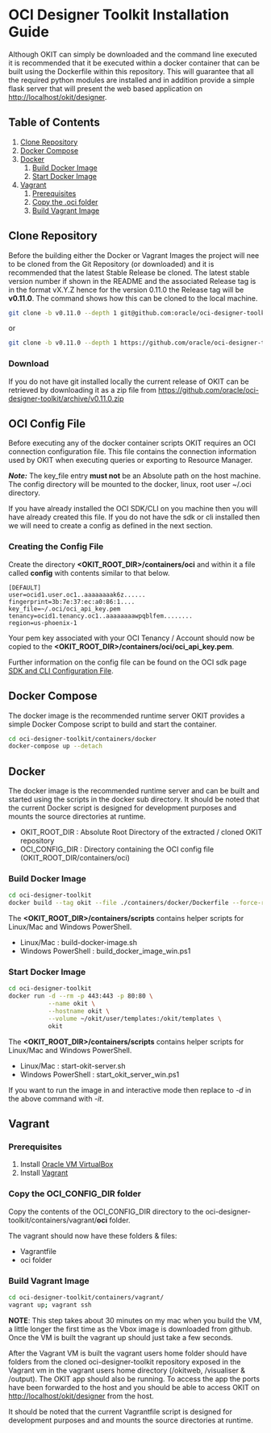 # OCI Designer Toolkit Installation Guide

Although OKIT can simply be downloaded and the command line executed it is recommended that it be executed within a
docker container that can be built using the Dockerfile within this repository. This will guarantee that all the required 
python modules are installed and in addition provide a simple flask server that will present the web based application on
[http://localhost/okit/designer](http://localhost/okit/designer).


## Table of Contents

1. [Clone Repository](#clone-repository)
2. [Docker Compose](#docker-compose)
3. [Docker](#docker)
    1. [Build Docker Image](#build-docker-image)
    2. [Start Docker Image](#start-docker-image)
4. [Vagrant](#vagrant)
    1. [Prerequisites](#prerequisites)
    2. [Copy the .oci folder](#copy-the-oci-folder)
    3. [Build Vagrant Image](#build-vagrant-image)


## Clone Repository
Before the building either the Docker or Vagrant Images the project will nee to be cloned from the Git Repository (or downloaded)
and it is recommended that the latest Stable Release be cloned. The latest stable version number if shown in the README
and the associated Release tag is in the format vX.Y.Z hence for the version 0.11.0 the Release tag will be 
**v0.11.0**. The command shows how this can be cloned to the local machine.

```bash
git clone -b v0.11.0 --depth 1 git@github.com:oracle/oci-designer-toolkit.git
```

or 

```bash
git clone -b v0.11.0 --depth 1 https://github.com/oracle/oci-designer-toolkit.git
```

### Download
If you do not have git installed locally the current release of OKIT can be retrieved by downloading it as a zip file from
https://github.com/oracle/oci-designer-toolkit/archive/v0.11.0.zip


## OCI Config File
Before executing any of the docker container scripts OKIT requires an OCI connection configuration file. This file 
contains the connection information used by OKIT when executing queries or exporting to Resource Manager.

__*Note:*__ The key_file entry __must not__ be an Absolute path on the host machine. The config directory will be mounted
to the docker, linux, root user ~/.oci directory.

If you have already installed the OCI SDK/CLI on you machine then you will have already created this file. If you do not 
have the sdk or cli installed then we will need to create a config as defined in the next section.

### Creating the Config File

Create the directory __<OKIT_ROOT_DIR>/containers/oci__ and within it a file called __config__ with contents similar to
that below.

```properties
[DEFAULT]
user=ocid1.user.oc1..aaaaaaaak6z......
fingerprint=3b:7e:37:ec:a0:86:1....
key_file=~/.oci/oci_api_key.pem
tenancy=ocid1.tenancy.oc1..aaaaaaaawpqblfem........
region=us-phoenix-1
```

Your pem key associated with your OCI Tenancy / Account should now be copied to the __<OKIT_ROOT_DIR>/containers/oci/oci_api_key.pem__.

Further information on the config file can be found on the OCI sdk page [SDK and CLI Configuration File](https://docs.cloud.oracle.com/en-us/iaas/Content/API/Concepts/sdkconfig.htm).


## Docker Compose
The docker image is the recommended runtime server OKIT provides a simple Docker Compose script to build and start the container.

```bash
cd oci-designer-toolkit/containers/docker
docker-compose up --detach
```

## Docker 
The docker image is the recommended runtime server and can be built and started using the scripts in the docker sub directory.
It should be noted that the current Docker script is designed for development purposes and mounts the source directories
at runtime. 

- OKIT_ROOT_DIR  : Absolute Root Directory of the extracted / cloned OKIT repository
- OCI_CONFIG_DIR : Directory containing the OCI config file (OKIT_ROOT_DIR/containers/oci)

### Build Docker Image
```bash
cd oci-designer-toolkit
docker build --tag okit --file ./containers/docker/Dockerfile --force-rm .
```

The __<OKIT_ROOT_DIR>/containers/scripts__ contains helper scripts for Linux/Mac and Windows PowerShell.

- Linux/Mac : build-docker-image.sh
- Windows PowerShell : build_docker_image_win.ps1 

### Start Docker Image

```bash
cd oci-designer-toolkit
docker run -d --rm -p 443:443 -p 80:80 \
           --name okit \
           --hostname okit \
           --volume ~/okit/user/templates:/okit/templates \
           okit
```

The __<OKIT_ROOT_DIR>/containers/scripts__ contains helper scripts for Linux/Mac and Windows PowerShell.

- Linux/Mac : start-okit-server.sh
- Windows PowerShell : start_okit_server_win.ps1 

If you want to run the image in and interactive mode then replace to _-d_ in the above command with _-it_.


## Vagrant

### Prerequisites

1. Install [Oracle VM VirtualBox](https://www.virtualbox.org/wiki/Downloads)
2. Install [Vagrant](https://vagrantup.com/)

### Copy the OCI_CONFIG_DIR folder 
Copy the contents of the OCI_CONFIG_DIR directory to the oci-designer-toolkit/containers/vagrant/__oci__ folder. 

The vagrant should now have these folders & files: 
- Vagrantfile
- oci folder

### Build Vagrant Image
```bash
cd oci-designer-toolkit/containers/vagrant/
vagrant up; vagrant ssh
```
**NOTE**: This step takes about 30 minutes on my mac when you build the VM, a little longer the first time as the Vbox image 
is downloaded from github. Once the VM is built the vagrant up should just take a few seconds.
    
After the Vagrant VM is built the vagrant users home folder should have folders from the cloned oci-designer-toolkit 
repository exposed in the Vagrant vm in the vagrant users home directory (/okitweb, /visualiser & /output). The OKIT app 
should also be running. To access the app the ports have been forwarded to the host and you should be able to access 
OKIT on [http://localhost/okit/designer](http://localhost/okit/designer) from the host.

It should be noted that the current Vagrantfile script is designed for development purposes and and mounts the source directories
at runtime.

